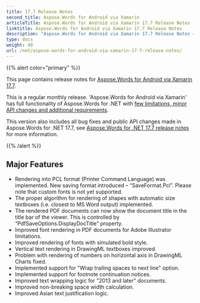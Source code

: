 ```yaml
---
title: 17.7 Release Notes
second_title: Aspose.Words for Android via Xamarin
articleTitle: Aspose.Words for Android via Xamarin 17.7 Release Notes
linktitle: Aspose.Words for Android via Xamarin 17.7 Release Notes
description: "Aspose.Words for Android via Xamarin 17.7 Release Notes – the latest updates and fixes."
type: docs
weight: 40
url: /net/aspose-words-for-android-via-xamarin-17-7-release-notes/
---
```


{{% alert color="primary" %}}

This page contains release notes for [Aspose.Words for Android via Xamarin 17.7](https://downloads.aspose.com/words/androidxamarin/new-releases/-aspose.words-for-android-via-xamarin-17.7/).

This is a regular monthly release. 'Aspose.Words for Android via Xamarin' has full functionality of Aspose.Words for .NET with [few limitations, minor API changes and additional requirements](/words/net/xamarin-and-net-standard-2-0-limitations-and-api-differences/).

This version also includes all bug fixes and public API changes made in Aspose.Words for .NET 17.7, see [Aspose.Words for .NET 17.7 release notes](/words/net/aspose-words-for-net-17-7-release-notes/) for more information.

{{% /alert %}}

## Major Features

- Rendering into PCL format (Printer Command Language) was implemented. New saving format introduced – “SaveFormat.Pcl”. Please note that custom fonts is not yet supported.
- The proper algorithm for rendering of shapes with automatic size textboxes (i.e. closest to MS Word output) implemented.
- The rendered PDF documents can now show the document title in the title bar of the viewer. This is controlled by “PdfSaveOptions.DisplayDocTitle” property.
- Improved font rendering in PDF documents for Adobe Illustrator limitations.
- Improved rendering of fonts with simulated bold style.
- Vertical text rendering in DrawingML textboxes improved.
- Problem with rendering of numbers on horizontal axis in DrawingML Charts fixed.
- Implemented support for "Wrap trailing spaces to next line" option.
- Implemented support for footnote continuation notices.
- Improved text wrapping logic for "2013 and later" documents.
- Improved non-breaking space width calculation.
- Improved Asian text justification logic.
